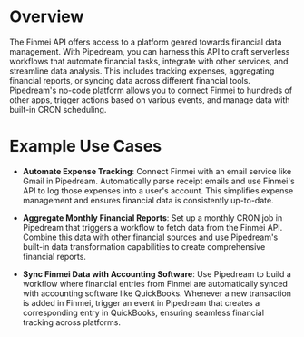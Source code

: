 # Overview

The Finmei API offers access to a platform geared towards financial data management. With Pipedream, you can harness this API to craft serverless workflows that automate financial tasks, integrate with other services, and streamline data analysis. This includes tracking expenses, aggregating financial reports, or syncing data across different financial tools. Pipedream's no-code platform allows you to connect Finmei to hundreds of other apps, trigger actions based on various events, and manage data with built-in CRON scheduling.

# Example Use Cases

- **Automate Expense Tracking**: Connect Finmei with an email service like Gmail in Pipedream. Automatically parse receipt emails and use Finmei's API to log those expenses into a user's account. This simplifies expense management and ensures financial data is consistently up-to-date.

- **Aggregate Monthly Financial Reports**: Set up a monthly CRON job in Pipedream that triggers a workflow to fetch data from the Finmei API. Combine this data with other financial sources and use Pipedream's built-in data transformation capabilities to create comprehensive financial reports.

- **Sync Finmei Data with Accounting Software**: Use Pipedream to build a workflow where financial entries from Finmei are automatically synced with accounting software like QuickBooks. Whenever a new transaction is added in Finmei, trigger an event in Pipedream that creates a corresponding entry in QuickBooks, ensuring seamless financial tracking across platforms.
